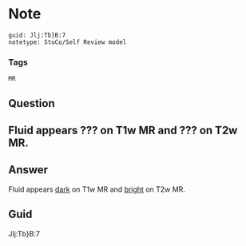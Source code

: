 # Note
```
guid: Jlj:Tb}B:7
notetype: StuCo/Self Review model
```

### Tags
```
MR
```

## Question
<h2>Fluid appears ??? on T1w MR and ??? on T2w MR.</h2>

## Answer
<section>
<p>Fluid appears <u>​dark</u> on T1w MR and <u>​bright</u> on T2w MR.</p>


</section>

## Guid
Jlj:Tb}B:7
